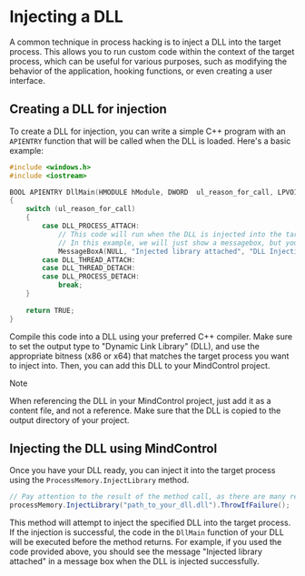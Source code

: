 ﻿# Injecting a DLL

A common technique in process hacking is to inject a DLL into the target process. This allows you to run custom code within the context of the target process, which can be useful for various purposes, such as modifying the behavior of the application, hooking functions, or even creating a user interface.

## Creating a DLL for injection

To create a DLL for injection, you can write a simple C++ program with an `APIENTRY` function that will be called when the DLL is loaded. Here's a basic example:

```c++
#include <windows.h>
#include <iostream>

BOOL APIENTRY DllMain(HMODULE hModule, DWORD  ul_reason_for_call, LPVOID lpReserved)
{
    switch (ul_reason_for_call)
    {
        case DLL_PROCESS_ATTACH:
            // This code will run when the DLL is injected into the target process
            // In this example, we will just show a messagebox, but you can replace this with your own code
            MessageBoxA(NULL, "Injected library attached", "DLL Injection", MB_OK | MB_ICONINFORMATION);
        case DLL_THREAD_ATTACH:
        case DLL_THREAD_DETACH:
        case DLL_PROCESS_DETACH:
            break;
    }
	
    return TRUE;
}
```

Compile this code into a DLL using your preferred C++ compiler. Make sure to set the output type to "Dynamic Link Library" (DLL), and use the appropriate bitness (x86 or x64) that matches the target process you want to inject into. Then, you can add this DLL to your MindControl project.

> [!NOTE]
> When referencing the DLL in your MindControl project, just add it as a content file, and not a reference. Make sure that the DLL is copied to the output directory of your project.

## Injecting the DLL using MindControl

Once you have your DLL ready, you can inject it into the target process using the `ProcessMemory.InjectLibrary` method.

```csharp
// Pay attention to the result of the method call, as there are many reasons why the injection might fail
processMemory.InjectLibrary("path_to_your_dll.dll").ThrowIfFailure();
```

This method will attempt to inject the specified DLL into the target process. If the injection is successful, the code in the `DllMain` function of your DLL will be executed before the method returns. For example, if you used the code provided above, you should see the message "Injected library attached" in a message box when the DLL is injected successfully.